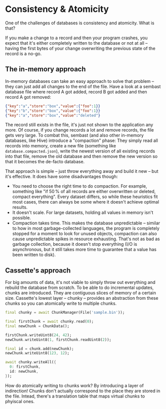 # Consistency & Atomicity

One of the challenges of databases is consistency and atomicity. What is that?

If you make a change to a record and then your program crashes, you expect that it's either completely written to the database or not at all – having the first bytes of your change overwriting the previous state of the record is a no-go.

## The in-memory approach

In-memory databases can take an easy approach to solve that problem – they can just add all changes to the end of the file. Have a look at a sembast database file where record A got added, record B got added and then record A got removed:

```json
{"key":"a","store":"box","value":{"foo":1}}
{"key":"b","store":"box","value":{"foo":1}}
{"key":"a","store":"box","value":"deleted"}
```

The record still exists in the file, it's just not shown to the application any more.
Of course, if you change records a lot and remove records, the file gets very large.
To combat this, sembast (and also other in-memory databases, like Hive) introduce a "compaction" phase: They simply read all records into memory, create a new file (something like `database.compacted.json`), write the newest version of all existing records into that file, remove the old database and then remove the new version so that it becomes the de-facto database.

That approach is simple – just throw everything away and build it new – but it's effective.
It does have some disadvantages though:

* You need to choose the right time to do compaction. For example, something like "if 50 % of all records are either overwritten or deleted, compact everything". Every dataset differs, so while these heuristics fit most cases, there can always be some where it doesn't achieve optimal results.
* It doesn't scale. For large datasets, holding all values in memory isn't possible.
* Compaction takes time. This makes the database unpredictable – similar to how in most garbage-collected languages, the program is completely stopped for a moment to look for unused objects, compaction can also cause unpredictable spikes in resource exhausting. That's not as bad as garbage collection, because it doesn't stop everything (I/O is asynchronous, but it still takes more time to guarantee that a value has been written to disk).

## Cassette's approach

For big amounts of data, it's not viable to simply throw out everything and rebuild the database from scratch.
To be able to do incremental updates, chunks are introduced. They are contiguous slices of memory of a certain size.
Cassette's lowest layer – chunky – provides an abstraction from these chunks so you can atomically write to multiple chunks.

```dart
final chunky = await ChunkManager(File('sample.bin'));

final firstChunk = await chunky.read(0);
final newChunk = ChunkData();

firstChunk.writeUint8(24, 42);
newChunk.writeUint8(1, firstChunk.readUint8(2));

final id = chunk.add(newChunk);
newChunk.writeUint8(123, 12);

await chunky.writeAll({
  0: firstChunk,
  id: newChunk,
});
```

How do atomically writing to chunks work? By introducing a layer of indirection!
Chunks don't actually correspond to the place they are stored in the file. Intead, there's a translation table that maps virtual chunks to phyiscal ones.
